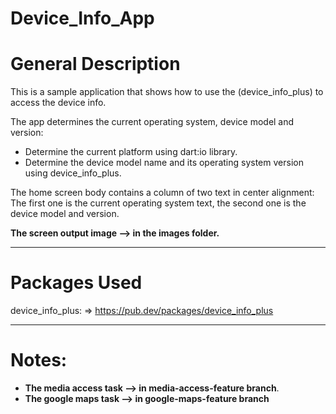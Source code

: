 # Device_Info_App

# General Description

This is a sample application that shows how to use the (device_info_plus) to access the device info.

The app determines the current operating system, device model and version:

- Determine the current platform using dart:io library.
- Determine the device model name and its operating system version using device_info_plus.

The home screen body contains a column of two text in center alignment:
The first one is the current operating system text, the second one is the device model and version.

**The screen output image --> in the images folder.**

----------------------

# Packages Used

device_info_plus: => https://pub.dev/packages/device_info_plus

----------------------------------------
# Notes:                     
-  **The media access task --> in media-access-feature branch**.                          
-  **The google maps task --> in google-maps-feature branch**
